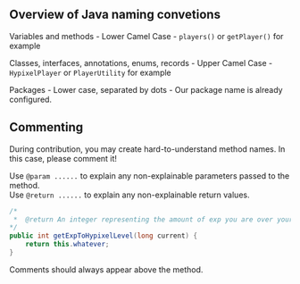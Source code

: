 ## Overview of Java naming convetions
Variables and methods - Lower Camel Case - `players()` or `getPlayer()` for example

Classes, interfaces, annotations, enums, records - Upper Camel Case - `HypixelPlayer` or `PlayerUtility` for example

Packages - Lower case, separated by dots - Our package name is already configured.

## Commenting
During contribution, you may create hard-to-understand method names.
In this case, please comment it!

Use `@param ......` to explain any non-explainable parameters passed to the method.<br/>
Use `@return ......` to explain any non-explainable return values.

```java
/*
 *  @return An integer representing the amount of exp you are over your previous, full level.
*/
public int getExpToHypixelLevel(long current) {
    return this.whatever;
}
```

Comments should always appear above the method.
